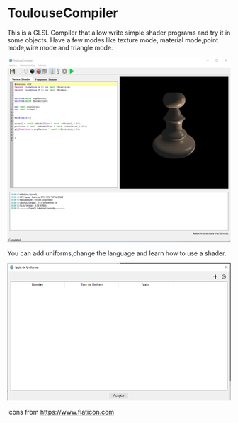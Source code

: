 # ToulouseCompiler

This is a GLSL Compiler that allow write simple shader programs and try it in some objects. Have a few modes like texture mode,
material mode,point mode,wire mode and triangle mode.

![alt text](https://github.com/ajvs0003/ToulouseCompiler/blob/ToulouseCompiler_v1.0/ToulouseCompiler/GUI/workingGUI.png)

You can add uniforms,change the language and learn how to use a shader.

![alt text](https://github.com/ajvs0003/ToulouseCompiler/blob/ToulouseCompiler_v1.0/ToulouseCompiler/GUI/UniformsGUI.png)

icons from https://www.flaticon.com
